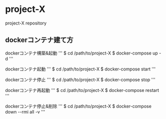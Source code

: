 # project-X
project-X repository

## dockerコンテナ建て方

dockerコンテナ構築&起動
'''
$ cd /path/to/project-X
$ docker-compose up -d
'''

dockerコンテナ起動
'''
$ cd /path/to/project-X
$ docker-compose start
'''

dockerコンテナ停止
'''
$ cd /path/to/project-X
$ docker-compose stop
'''

dockerコンテナ再起動
'''
$ cd /path/to/project-X
$ docker-compose restart
'''

dockerコンテナ停止&削除
'''
$ cd /path/to/project-X
$ docker-compose down --rmi all -v
'''

